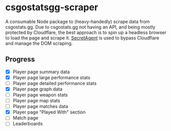 # csgostatsgg-scraper

A consumable Node package to (heavy-handedly) scrape data from csgostats.gg.
Due to csgostats.gg not having an API, and being mostly protected by Cloudflare, the best approach is to spin up a headless browser to load the page and scrape it.
[SecretAgent](https://secretagent.dev/) is used to bypass Cloudflare and manage the DOM scraping.

## Progress

- [x] Player page summary data
- [x] Player page large performance stats
- [ ] Player page detailed performance stats
- [x] Player page graph data
- [ ] Player page weapon stats
- [ ] Player page map stats
- [ ] Player page matches data
- [x] Player page "Played With" section
- [ ] Match page
- [ ] Leaderboards